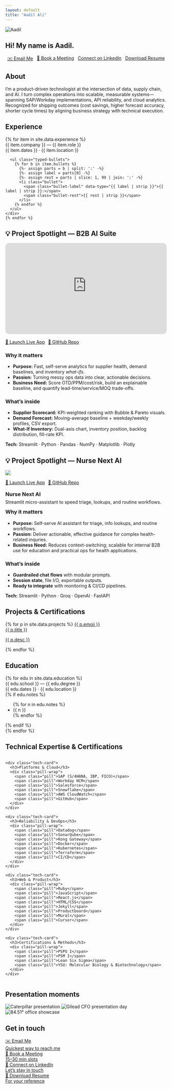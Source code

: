 ```yaml
---
layout: default
title: "Aadil Ali"
---
```


<section class="hero">
  <img src="{{ '/assets/profile.jpg' | relative_url }}" class="avatar" alt="Aadil">
  <h1>Hi! My name is Aadil.</h1>
  <p class="sublede" data-typer data-text="I build scalable ops through digital transformation, AI integration, and strategy. Scroll to learn more."></p>

  <div class="cta-row" style="margin-top:18px; display:flex; gap:12px; justify-content:center; flex-wrap:wrap;">
    <a class="btn-cta" href="mailto:{{ site.email }}" target="_blank" rel="noopener">✉️ Email Me</a>
    <a class="btn-cta" href="{{ site.calendar }}" target="_blank" rel="noopener">📅 Book a Meeting</a>
    <a class="btn-cta" href="{{ site.linkedin }}" target="_blank" rel="noopener">Connect on LinkedIn</a>
    <a class="btn-ghost" href="{{ site.resume_url }}" target="_blank" rel="noopener">Download Resume</a>
  </div>
</section>

<section id="about" class="reveal">
  <h2 class="h-section">About</h2>
  <p>
    I’m a product-driven technologist at the intersection of data, supply chain, and AI. I turn complex operations into
    scalable, measurable systems—spanning SAP/Workday implementations, API reliability, and cloud analytics. Recognized for
    shipping outcomes (cost savings, higher forecast accuracy, shorter cycle times) by aligning business strategy with
    technical execution.
  </p>
</section>

<section id="timeline" class="reveal">
  <h2 class="h-section">Experience</h2>
  <div class="timeline">
    {% for item in site.data.experience %}
    <div class="node">
      <div class="title">{{ item.company }} — {{ item.role }}</div>
      <div class="meta">{{ item.dates }} · {{ item.location }}</div>

      <ul class="typed-bullets">
        {% for b in item.bullets %}
          {%- assign parts = b | split: ':' -%}
          {%- assign label = parts[0] -%}
          {%- assign rest = parts | slice: 1, 99 | join: ':' -%}
          <li class="bullet">
            <span class="bullet-label" data-type="{{ label | strip }}">{{ label | strip }}:</span>
            <span class="bullet-rest">{{ rest | strip }}</span>
          </li>
        {% endfor %}
      </ul>
    </div>
    {% endfor %}
  </div>
</section>

<!-- Project Spotlight right after Experience -->
<section id="ai-spotlight" class="reveal">
  <h2 class="h-section">💡 Project Spotlight — B2B AI Suite</h2>

  <div style="position:relative;padding-bottom:56.25%;height:0;overflow:hidden;border-radius:12px;margin-bottom:16px;">
    <iframe
      src="https://www.youtube-nocookie.com/embed/d2lkvZj_UXg"
      title="B2B AI Suite — Live Demo"
      style="position:absolute;top:0;left:0;width:100%;height:100%;border:0;"
      allow="accelerometer; autoplay; clipboard-write; encrypted-media; gyroscope; picture-in-picture; web-share"
      allowfullscreen></iframe>
  </div>

  <p style="margin:14px 0 18px; display:flex; gap:10px; flex-wrap:wrap;">
    <a class="btn-cta" href="https://aadil-ali-b2b-ai-suite.streamlit.app/" target="_blank" rel="noopener">🚀 Launch Live App</a>
    <a class="btn-ghost" href="https://github.com/aaadil777/b2b-ai-streamlit-suite" target="_blank" rel="noopener">🤖 GitHub Repo</a>
  </p>

  <div class="card" style="margin-top:8px;">
    <h3>Why it matters</h3>
    <ul>
      <li><strong>Purpose:</strong> Fast, self-serve analytics for supplier health, demand baselines, and inventory <em>what-ifs</em>.</li>
      <li><strong>Passion:</strong> Turning messy ops data into clear, actionable decisions.</li>
      <li><strong>Business Need:</strong> Score OTD/PPM/cost/risk, build an explainable baseline, and quantify lead-time/service/MOQ trade-offs.</li>
    </ul>
  </div>

  <div class="card" style="margin-top:12px;">
    <h3>What’s inside</h3>
    <ul>
      <li><strong>Supplier Scorecard:</strong> KPI-weighted ranking with Bubble & Pareto visuals.</li>
      <li><strong>Demand Forecast:</strong> Moving-average baseline + weekday/weekly profiles, CSV export.</li>
      <li><strong>What-If Inventory:</strong> Dual-axis chart, inventory position, backlog distribution, fill-rate KPI.</li>
    </ul>
    <p><strong>Tech:</strong> Streamlit · Python · Pandas · NumPy · Matplotlib · Plotly</p>
  </div>

<!-- FEATURED: Nurse-Next AI (Streamlit) -->
<section id="nursenext" class="reveal">
  <h2 class="h-section">💡 Project Spotlight — Nurse Next AI</h2>
  <div class="gallery">
    <img src="{{ '/assets/proj-nurse-next-ai.jpg' | relative_url }}">
  </div>

  <p style="margin:14px 0 18px; display:flex; gap:10px; flex-wrap:wrap;">
    <a class="btn-cta" href="https://nurse-next-ai-assistant.streamlit.app/" target="_blank" rel="noopener">🚀 Launch Live App</a>
    <a class="btn-ghost" href="https://github.com/aaadil777/Nurse-Next-AI" target="_blank" rel="noopener">🤖 GitHub Repo</a>
  </p>

  <!-- small summary card to match project style -->
  <div class="card" style="margin-top:8px;">
    <h3 style="margin:0 0 6px;">Nurse Next AI</h3>
    <p style="margin:0;">Streamlit micro-assistant to speed triage, lookups, and routine workflows.</p>
  </div>

  <div>
    <h3 class="card" style="margin-top:12px;">Why it matters</h3>
    <ul>
      <li><strong>Purpose:</strong> Self-serve AI assistant for triage, info lookups, and routine workflows.</li>
      <li><strong>Passion:</strong> Deliver actionable, effective guidance for complex health-related inquries.</li>
      <li><strong>Business Need:</strong> Reduces context-switching; scalable for internal B2B use for education and practical ops for health applications.</li>
    </ul>
  </div>

  <div>
    <h3 class="card">What’s inside</h3>
    <ul>
      <li><strong>Guardrailed chat flows</strong> with modular prompts.</li>
      <li><strong>Session state</strong>, file I/O, exportable outputs.</li>
      <li><strong>Ready to integrate</strong> with monitoring & CI/CD pipelines.</li>
    </ul>
    <p><strong>Tech:</strong> Streamlit · Python · Groq · OpenAI · FastAPI</p>
  </div>

<!-- Projects & Certifications -->
<section id="portfolio" class="reveal">
  <h2 class="h-section">Projects & Certifications</h2>

  <div class="proj-grid">
    {% for p in site.data.projects %}
      <!-- Card itself = primary click-through -->
      <a class="proj-card"
         href="{{ p.url }}"
         target="_blank"
         rel="noopener"
         data-img="{{ p.image | relative_url }}">
        <span class="proj-icon" aria-hidden="true">{{ p.emoji }}</span>
        <div class="proj-meta">
          <div class="proj-title">{{ p.title }}</div>
          <p class="proj-desc">{{ p.desc }}</p>
        </div>
      </a>
    {% endfor %}
  </div>
</section>

<!-- Education -->
<section id="education" class="reveal">
  <h2 class="h-section">Education</h2>
  <div class="timeline">
    {% for edu in site.data.education %}
    <div class="node">
      <div class="title">{{ edu.school }} — {{ edu.degree }}</div>
      <div class="meta">{{ edu.dates }} · {{ edu.location }}</div>
      {% if edu.notes %}
      <ul>
        {% for n in edu.notes %}
          <li>{{ n }}</li>
        {% endfor %}
      </ul>
      {% endif %}
    </div>
    {% endfor %}
  </div>
</section>

<section id="tech" class="reveal">
  <h2 class="h-section">Technical Expertise & Certifications</h2>
  <div class="tech-grid">

    <div class="tech-card">
      <h3>Platforms & Cloud</h3>
      <div class="pill-wrap">
        <span class="pill">SAP (S/4HANA, IBP, FICO)</span>
        <span class="pill">Workday HCM</span>
        <span class="pill">Salesforce</span>
        <span class="pill">Snowflake</span>
        <span class="pill">AWS CloudWatch</span>
        <span class="pill">GitHub</span>
      </div>
    </div>

    <div class="tech-card">
      <h3>Reliability & DevOps</h3>
      <div class="pill-wrap">
        <span class="pill">Datadog</span>
        <span class="pill">SonarQube</span>
        <span class="pill">Kong Gateway</span>
        <span class="pill">Docker</span>
        <span class="pill">Kubernetes</span>
        <span class="pill">Terraform</span>
        <span class="pill">CI/CD</span>
      </div>
    </div>

    <div class="tech-card">
      <h3>Web & Product</h3>
      <div class="pill-wrap">
        <span class="pill">Ruby</span>
        <span class="pill">JavaScript</span>
        <span class="pill">React.js</span>
        <span class="pill">HTML/CSS</span>
        <span class="pill">Jekyll</span>
        <span class="pill">Productboard</span>
        <span class="pill">Mural</span>
        <span class="pill">Cursor</span>
      </div>
    </div>

    <div class="tech-card">
      <h3>Certifications & Methods</h3>
      <div class="pill-wrap">
        <span class="pill">PSPO I</span>
        <span class="pill">PSM I</span>
        <span class="pill">Lean Six Sigma</span>
        <span class="pill">YSU: Molecular Biology & Biotechnology</span>
      </div>
    </div>

  </div> <!-- ✅ CLOSE .tech-grid -->
</section>

<section id="gallery" class="reveal">
  <h2 class="h-section">Presentation moments</h2>
  <div class="gallery">
    <img src="{{ '/assets/present-cat.jpg' | relative_url }}" alt="Caterpillar presentation">
    <img src="{{ '/assets/present-gilead.jpg' | relative_url }}" alt="Gilead CFO presentation day">
    <img src="{{ '/assets/present-8451.jpg' | relative_url }}" alt="84.51° office showcase">
  </div>
</section>

<section id="contact" class="reveal">
   <h2 class="h-section">Get in touch</h2>
  <div class="cta-grid">
    <a class="cta-tile" href="mailto:{{ site.email }}">
      <div class="cta-title">✉️ Email Me</div>
      <div class="cta-sub">Quickest way to reach me</div>
    </a>
    <a class="cta-tile" href="{{ site.calendar }}" target="_blank" rel="noopener">
      <div class="cta-title">📅 Book a Meeting</div>
      <div class="cta-sub">15–30 min slots</div>
    </a>
    <a class="cta-tile" href="{{ site.linkedin }}" target="_blank" rel="noopener">
      <div class="cta-title">🔗 Connect on LinkedIn</div>
      <div class="cta-sub">Let’s stay in touch</div>
    </a>
    <a class="cta-tile" href="{{ site.resume_url }}" target="_blank" rel="noopener">
      <div class="cta-title">📄 Download Resume</div>
      <div class="cta-sub">For your reference</div>
    </a>
  </div>
 </section>

<style>
/* Typed bullets – label + rest stay on one line, caret appears only while typing */
.typed-bullets .bullet { margin:.5rem 0; line-height:1.5; }
.bullet-label { font-weight:700; white-space:nowrap; overflow:hidden; display:inline; border-right:0; }
.bullet-label.typing { border-right:2px solid var(--accent, #7dd3fc); animation: caret 1s steps(1,end) infinite; }
.bullet-rest { display:inline; opacity:0; transition:opacity .35s ease .05s; margin-left:.25rem; }
@keyframes caret { 0%,100% { border-right-color: transparent } 50% { border-right-color: var(--accent, #7dd3fc) } }

/* Tech grid pills (unchanged) */
.tech-grid { display:grid; gap:12px; grid-template-columns: repeat(auto-fit, minmax(260px, 1fr)); }
.tech-card { background: rgba(255,255,255,.035); border:1px solid rgba(255,255,255,.06); border-radius:12px; padding:16px; }
.tech-card h3 { margin:0 0 8px 0; font-size:1rem; letter-spacing:.2px; }
.pill-wrap { display:flex; flex-wrap:wrap; gap:8px; }
.pill { padding:6px 10px; border-radius:999px; background:rgba(125,211,252,.12); border:1px solid rgba(125,211,252,.25); font-size:.88rem; }

/* small spacing tweak */
#portfolio { margin-top:18px; }
</style>

<script>
(function () {
  const SPEED = 18;
  const observer = new IntersectionObserver((entries) => {
    entries.forEach(entry => {
      if (!entry.isIntersecting) return;
      const bullet = entry.target;
      const labelEl = bullet.querySelector('.bullet-label');
      const restEl  = bullet.querySelector('.bullet-rest');
      const full = (labelEl.dataset.type || labelEl.textContent).replace(/:$/, '');
      labelEl.textContent = '';
      labelEl.classList.add('typing');
      let i = 0;
      const tick = () => {
        if (i <= full.length) {
          labelEl.textContent = full.slice(0, i) + ':';
          i++; setTimeout(tick, SPEED);
        } else {
          labelEl.classList.remove('typing');
          restEl.style.opacity = 1;
          observer.unobserve(bullet);
        }
      };
      tick();
    });
  }, { threshold: 0.35 });
  document.querySelectorAll('.typed-bullets .bullet').forEach(b => observer.observe(b));
})();
</script>
